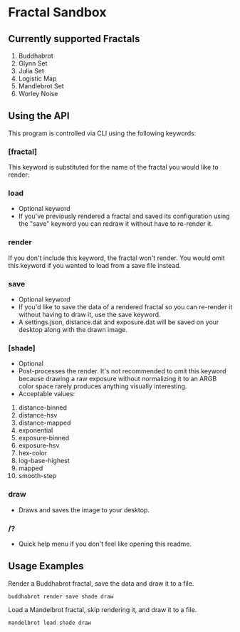 # Fractal Sandbox

## Currently supported Fractals
1. Buddhabrot
2. Glynn Set
3. Julia Set
4. Logistic Map
5. Mandlebrot Set
6. Worley Noise

## Using the API
This program is controlled via CLI using the following keywords:
### [fractal]
This keyword is substituted for the name of the fractal you would like to render:
### load
* Optional keyword
* If you've previously rendered a fractal and saved its configuration using the "save" keyword you can redraw it without have to re-render it. 
### render
If you don't include this keyword, the fractal won't render. You would omit this keyword if you wanted to load from a save file instead. 
### save 
* Optional keyword
* If you'd like to save the data of a rendered fractal so you can re-render it without having to draw it, use the save keyword.
* A settings.json, distance.dat and exposure.dat will be saved on your desktop along with the drawn image.
### [shade]
* Optional
* Post-processes the render. It's not recommended to omit this keyword because drawing a raw exposure without normalizing it to an ARGB color space rarely produces anything visually interesting. 
* Acceptable values:
1. distance-binned
2. distance-hsv
3. distance-mapped
4. exponential
5. exposure-binned
6. exposure-hsv
7. hex-color
8. log-base-highest
9. mapped
10. smooth-step
### draw
* Draws and saves the image to your desktop.
### /?
* Quick help menu if you don't feel like opening this readme. 
## Usage Examples
Render a Buddhabrot fractal, save the data and draw it to a file.
```
buddhabrot render save shade draw
```
Load a Mandelbrot fractal, skip rendering it, and draw it to a file.
```
mandelbrot load shade draw
```
